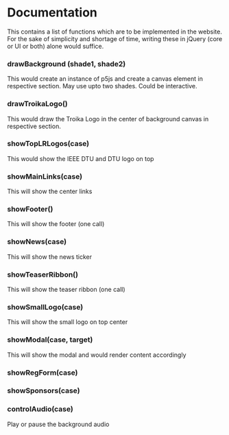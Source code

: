 # Documentation

This contains a list of functions which are to be implemented in the website. For the sake of simplicity and shortage of time, writing these in jQuery (core or UI or both) alone would suffice.

### drawBackground (shade1, shade2)
This would create an instance of p5js and create a canvas element in respective section. May use upto two shades. Could be interactive.

### drawTroikaLogo()
This would draw the Troika Logo in the center of background canvas in respective section.

### showTopLRLogos(case)
This would show the IEEE DTU and DTU logo on top

### showMainLinks(case)
This will show the center links

### showFooter()
This will show the footer (one call)

### showNews(case)
This will show the news ticker

### showTeaserRibbon()
This will show the teaser ribbon (one call)

### showSmallLogo(case)
This will show the small logo on top center

### showModal(case, target)
This will show the modal and would render content accordingly

### showRegForm(case)

### showSponsors(case)

### controlAudio(case)
Play or pause the background audio